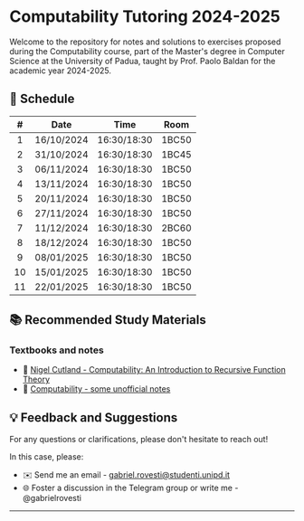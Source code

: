 # Computability Tutoring 2024-2025

Welcome to the repository for notes and solutions to exercises proposed during the Computability course, part of the Master's degree in Computer Science at the University of Padua, taught by Prof. Paolo Baldan for the academic year 2024-2025.

## 📅 Schedule

| **#** | **Date**   | **Time**    | **Room** |
|:-----:|:----------:|:-----------:|:--------:|
|   1   | 16/10/2024 | 16:30/18:30 |  1BC50   |
|   2   | 31/10/2024 | 16:30/18:30 |  1BC45   |
|   3   | 06/11/2024 | 16:30/18:30 |  1BC50   |
|   4   | 13/11/2024 | 16:30/18:30 |  1BC50   |
|   5   | 20/11/2024 | 16:30/18:30 |  1BC50   |
|   6   | 27/11/2024 | 16:30/18:30 |  1BC50   |
|   7   | 11/12/2024 | 16:30/18:30 |  2BC60   |
|   8   | 18/12/2024 | 16:30/18:30 |  1BC50   |
|   9   | 08/01/2025 | 16:30/18:30 |  1BC50   |
|   10  | 15/01/2025 | 16:30/18:30 |  1BC50   |
|   11  | 22/01/2025 | 16:30/18:30 |  1BC50   |

## 📚 Recommended Study Materials

### Textbooks and notes
- 📘 [Nigel Cutland - Computability: An Introduction to Recursive Function Theory](https://www.amazon.it/Computability-Introduction-Recursive-Function-Theory/dp/0521294657)
- 📗 [Computability - some unofficial notes](https://www.math.unipd.it/~baldan/Computability/notes.pdf)

## 💡 Feedback and Suggestions

For any questions or clarifications, please don't hesitate to reach out!

In this case, please:

- ✉️ Send me an email - gabriel.rovesti@studenti.unipd.it
- 🌐 Foster a discussion in the Telegram group or write me - @gabrielrovesti

---
